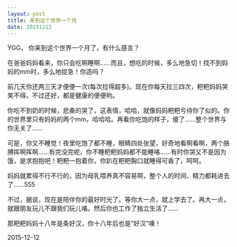 ```yaml
---
layout: post
title: 来到这个世界一个月
date: 20151212
---
```

YGG，
你来到这个世界一个月了，有什么感言？

在爸爸妈妈看来，你只会吃啊睡啊……而且，想吃的时候，多么地急切！找不到妈妈的mm时，多么地捉急！你造吗？

前几天你还两三天才便便一次(每次拉得超多)。现在你每天拉三四次，粑粑妈妈哭笑不得。不过还好，都是健康的便便哟。

你吃不到奶的时候，悲桑的哭了，这表情，哈哈，就像妈妈粑粑亏待你了似的。你的世界里只有妈妈的两个mm，哈哈哈。再看你吃饱的样子，傻了……整个世界与你无关了……

可是，你又不睡觉！夜里吃饱了都不睡，眼睛四处张望，好奇地看啊看啊，两个胳膊挥啊挥啊……有完没完呢，你不睡粑粑妈妈都不能睡咯……有时你哭又不是因为饿，是求抱抱吧！粑粑一抱着你，你趴在粑粑胸口就睡得可香了，呵呵。

妈妈就累得不行不行的，因为母乳喂养真不容易啊，整个人的时间、精力都耗进去了……555

不过，据说，现在是陪伴你的最好时光了。等你大一点，就上学去了。再大一点，就跟朋友玩儿不跟我们玩儿咯。然后你也工作了独立生活了……

那粑粑妈妈十八年是条好汉，你十八年后也是“好汉”噢！

2015-12-12

